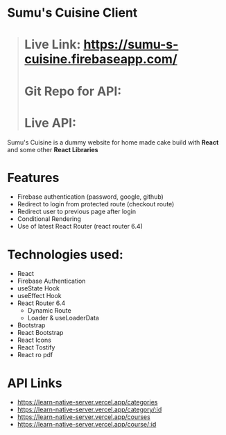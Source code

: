 # **Sumu's Cuisine  Client**

> # Live Link: https://sumu-s-cuisine.firebaseapp.com/
> # Git Repo for API:  
> # Live API:  

Sumu's Cuisine is a dummy website for home made cake build with **React** and some other **React Libraries**

# Features
- Firebase authentication (password, google, github)
- Redirect to login from protected route (checkout route)
- Redirect user to previous page after login
- Conditional Rendering 
- Use of latest React Router (react router 6.4)


# Technologies used:
- React
- Firebase Authentication
- useState Hook
- useEffect Hook
- React Router 6.4
    - Dynamic Route
    - Loader & useLoaderData
- Bootstrap
- React Bootstrap
- React Icons
- React Tostify
- React ro pdf

# **API Links**
- https://learn-native-server.vercel.app/categories
- https://learn-native-server.vercel.app/category/:id
- https://learn-native-server.vercel.app/courses
- https://learn-native-server.vercel.app/course/:id